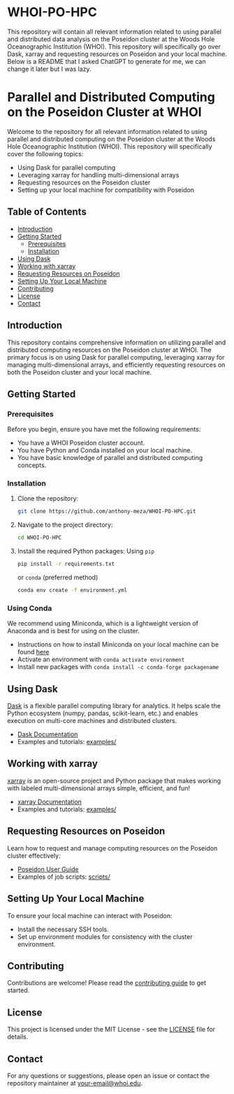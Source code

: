 # WHOI-PO-HPC
This repository will contain all relevant information related to using parallel and distributed data analysis on the Poseidon cluster at the Woods Hole Oceanographic Institution (WHOI). This repository will specifically go over Dask, xarray and requesting resources on Poseidon and your local machine. Below is a README that I asked ChatGPT to generate for me, we can change it later but I was lazy. 

# Parallel and Distributed Computing on the Poseidon Cluster at WHOI

Welcome to the repository for all relevant information related to using parallel and distributed computing on the Poseidon cluster at the Woods Hole Oceanographic Institution (WHOI). This repository will specifically cover the following topics:

- Using Dask for parallel computing
- Leveraging xarray for handling multi-dimensional arrays
- Requesting resources on the Poseidon cluster
- Setting up your local machine for compatibility with Poseidon

## Table of Contents

- [Introduction](#introduction)
- [Getting Started](#getting-started)
  - [Prerequisites](#prerequisites)
  - [Installation](#installation)
- [Using Dask](#using-dask)
- [Working with xarray](#working-with-xarray)
- [Requesting Resources on Poseidon](#requesting-resources-on-poseidon)
- [Setting Up Your Local Machine](#setting-up-your-local-machine)
- [Contributing](#contributing)
- [License](#license)
- [Contact](#contact)

## Introduction

This repository contains comprehensive information on utilizing parallel and distributed computing resources on the Poseidon cluster at WHOI. The primary focus is on using Dask for parallel computing, leveraging xarray for managing multi-dimensional arrays, and efficiently requesting resources on both the Poseidon cluster and your local machine.

## Getting Started

### Prerequisites

Before you begin, ensure you have met the following requirements:
- You have a WHOI Poseidon cluster account.
- You have Python and Conda installed on your local machine.
- You have basic knowledge of parallel and distributed computing concepts.

### Installation

1. Clone the repository:
    ```bash
    git clone https://github.com/anthony-meza/WHOI-PO-HPC.git
    ```
2. Navigate to the project directory:
    ```bash
    cd WHOI-PO-HPC
    ```
3. Install the required Python packages:
   Using ```pip```
    ```bash
    pip install -r requirements.txt
    ```
    or ```conda``` (preferred method) 
    ```bash
    conda env create -f environment.yml
    ```

### Using Conda
We recommend using Miniconda, which is a lightweight version of Anaconda and is best for using on the cluster. 

- Instructions on how to install Miniconda on your local machine can be found [here](https://docs.anaconda.com/miniconda/)
- Activate an environment with `conda activate environment`
- Install new packages with `conda install -c conda-forge packagename`

## Using Dask

[Dask](https://dask.org/) is a flexible parallel computing library for analytics. It helps scale the Python ecosystem (numpy, pandas, scikit-learn, etc.) and enables execution on multi-core machines and distributed clusters.

- [Dask Documentation](https://docs.dask.org/en/latest/)
- Examples and tutorials: [examples/](examples/)

## Working with xarray

[xarray](http://xarray.pydata.org/en/stable/) is an open-source project and Python package that makes working with labeled multi-dimensional arrays simple, efficient, and fun!

- [xarray Documentation](http://xarray.pydata.org/en/stable/)
- Examples and tutorials: [examples/](examples/)

## Requesting Resources on Poseidon

Learn how to request and manage computing resources on the Poseidon cluster effectively:
- [Poseidon User Guide](https://www.whoi.edu/page.do?pid=23491)
- Examples of job scripts: [scripts/](scripts/)

## Setting Up Your Local Machine

To ensure your local machine can interact with Poseidon:
- Install the necessary SSH tools.
- Set up environment modules for consistency with the cluster environment.

## Contributing

Contributions are welcome! Please read the [contributing guide](CONTRIBUTING.md) to get started.

## License

This project is licensed under the MIT License - see the [LICENSE](LICENSE) file for details.

## Contact

For any questions or suggestions, please open an issue or contact the repository maintainer at [your-email@whoi.edu](mailto:your-email@whoi.edu).
